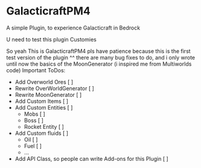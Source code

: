 # GalacticraftPM4
A simple Plugin, to experience Galacticraft in Bedrock

U need to test this plugin Customies

So yeah This is GalacticraftPM4
pls have patience because this is the first test version of the plugin ^^
there are many bug fixes to do, and i only wrote until now the basics of the MoonGenerator (i inspired me from Multiworlds code)
Important ToDos:
- Add Overworld Ores [ ]
- Rewrite OverWorldGenerator [ ]
- Rewrite MoonGenerator [ ]
- Add Custom Items [ ]
- Add Custom Entities [ ]
  - Mobs [ ]
  - Boss [ ]
  - Rocket Entity [ ]
- Add Custom fluids [ ]
  - Oil [ ]
  - Fuel [ ]
  - ...
- Add API Class, so people can write Add-ons for this Plugin [ ]
